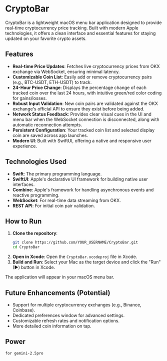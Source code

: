 # CryptoBar

CryptoBar is a lightweight macOS menu bar application designed to provide real-time cryptocurrency price tracking. Built with modern Apple technologies, it offers a clean interface and essential features for staying updated on your favorite crypto assets.

## Features

-   **Real-time Price Updates**: Fetches live cryptocurrency prices from OKX exchange via WebSocket, ensuring minimal latency.
-   **Customizable Coin List**: Easily add or remove cryptocurrency pairs (e.g., BTC-USDT, ETH-USDT) to track.
-   **24-Hour Price Change**: Displays the percentage change of each tracked coin over the last 24 hours, with intuitive green/red color coding for gains/losses.
-   **Robust Input Validation**: New coin pairs are validated against the OKX exchange's official API to ensure they exist before being added.
-   **Network Status Feedback**: Provides clear visual cues in the UI and menu bar when the WebSocket connection is disconnected, along with automatic reconnection attempts.
-   **Persistent Configuration**: Your tracked coin list and selected display coin are saved across app launches.
-   **Modern UI**: Built with SwiftUI, offering a native and responsive user experience.

## Technologies Used

-   **Swift**: The primary programming language.
-   **SwiftUI**: Apple's declarative UI framework for building native user interfaces.
-   **Combine**: Apple's framework for handling asynchronous events and reactive programming.
-   **WebSocket**: For real-time data streaming from OKX.
-   **REST API**: For initial coin pair validation.

## How to Run

1.  **Clone the repository**:
    ```bash
    git clone https://github.com/YOUR_USERNAME/CryptoBar.git
    cd CryptoBar
    ```
2.  **Open in Xcode**: Open the `CryptoBar.xcodeproj` file in Xcode.
3.  **Build and Run**: Select your Mac as the target device and click the "Run" (▶) button in Xcode.

The application will appear in your macOS menu bar.

## Future Enhancements (Potential)

-   Support for multiple cryptocurrency exchanges (e.g., Binance, Coinbase).
-   Dedicated preferences window for advanced settings.
-   Customizable refresh rates and notification options.
-   More detailed coin information on tap.
## Power
    for gemini-2.5pro
